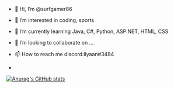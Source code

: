 - 👋 Hi, I’m @surfgamer86
- 👀 I’m interested in coding, sports
- 🌱 I’m currently learning Java, C#, Python, ASP.NET, HTML, CSS
- 💞️ I’m looking to collaborate on ...
- 📫 How to reach me  discord:ilyaan#3484

- 
[![Anurag's GitHub stats](https://github-readme-stats.vercel.app/api?username=surfgamer86)](https://github.com/anuraghazra/github-readme-stats)
<!---
surfgamer86/surfgamer86 is a ✨ special ✨ repository because its `README.md` (this file) appears on your GitHub profile.
You can click the Preview link to take a look at your changes.
--->
